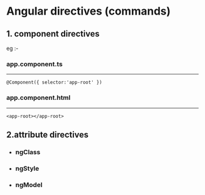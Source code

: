 
# Angular directives (commands)

## 1. component directives

eg :-

### app.component.ts

------------------------
` @Component({
    selector:'app-root'
}) `

### app.component.html

-------------------------

`
<app-root></app-root>
`

## 2.attribute directives

- ### ngClass

- ### ngStyle 

- ### ngModel

